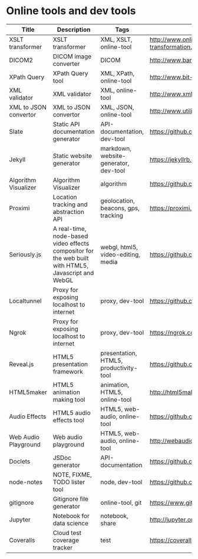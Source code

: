 # Online tools and dev tools

Title | Description | Tags | Link
------------ | ------------- | ---------- | --------------
XSLT transformer | XSLT transformer | XML, XSLT, online-tool | http://www.online-toolz.com/tools/xslt-transformation.php
DICOM2 | DICOM image converter | DICOM | http://www.barre.nom.fr/medical/dicom2/
XPath Query | XPath Query tool | XML, XPath, online-tool | http://www.bit-101.com/xpath/
XML validator | XML validator | XML, online-tool | http://www.xmlvalidation.com/
XML to JSON convertor | XML to JSON convertor | XML, JSON, online-tool | http://www.utilities-online.info/xmltojson/
Slate | Static API documentation generator | API-documentation, dev-tool | https://github.com/lord/slate
Jekyll | Static website generator | markdown, website-generator, dev-tool | https://jekyllrb.com/
Algorithm Visualizer | Algorithm Visualizer | algorithm | https://github.com/parkjs814/AlgorithmVisualizer
Proximi | Location tracking and abstraction API | geolocation, beacons, gps, tracking | https://proximi.io/
Seriously.js | A real-time, node-based video effects compositor for the web built with HTML5, Javascript and WebGL | webgl, html5, video-editing, media | https://github.com/brianchirls/Seriously.js
Localtunnel | Proxy for exposing localhost to internet | proxy, dev-tool | https://github.com/localtunnel/localtunnel
Ngrok | Proxy for exposing localhost to internet | proxy, dev-tool | https://ngrok.com/
Reveal.js | HTML5 presentation framework | presentation, HTML5, productivity-tool | https://github.com/hakimel/reveal.js
HTML5maker | HTML5 animation making tool | animation, HTML5, online-tool | http://html5maker.com/
Audio Effects | HTML5 audio effects tool | HTML5, web-audio, online-tool | https://github.com/cwilso/Audio-Input-Effects
Web Audio Playground | Web audio playground | HTML5, web-audio, online-tool | http://webaudioplayground.appspot.com/
Doclets | JSDoc generator | API-documentation | https://github.com/lipp/doclets
node-notes | NOTE, FIXME, TODO lister tool | node, dev-tool | https://github.com/stephenb/node-notes
gitignore | Gitignore file generator | online-tool, git | https://www.gitignore.io/
Jupyter | Notebook for data science | notebook, share | http://jupyter.org/
Coveralls | Cloud test coverage tracker | test | https://coveralls.io/
